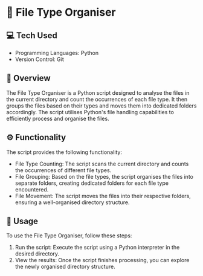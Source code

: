 # :file_folder: File Type Organiser

## :computer: Tech Used

- Programming Languages: Python
- Version Control: Git

## :page_facing_up: Overview

The File Type Organiser is a Python script designed to analyse the files in the current directory and count the occurrences of each file type. It then groups the files based on their types and moves them into dedicated folders accordingly. The script utilises Python's file handling capabilities to efficiently process and organise the files.

## :gear: Functionality

The script provides the following functionality:

- File Type Counting: The script scans the current directory and counts the occurrences of different file types.
- File Grouping: Based on the file types, the script organises the files into separate folders, creating dedicated folders for each file type encountered.
- File Movement: The script moves the files into their respective folders, ensuring a well-organised directory structure.

## :rocket: Usage

To use the File Type Organiser, follow these steps:

1. Run the script: Execute the script using a Python interpreter in the desired directory.
2. View the results: Once the script finishes processing, you can explore the newly organised directory structure.
